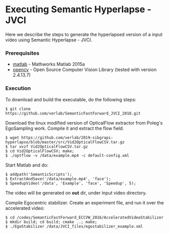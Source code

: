 # Executing Semantic Hyperlapse - JVCI

Here we describe the steps to generate the hyperlapsed version of a input video using Semantic Hyperlapse - JVCI.

### Prerequisites ###

* [matlab](https://www.mathworks.com/products/matlab.html) - Mathworks Matlab 2015a
* [opencv](https://github.com/opencv/opencv) - Open Source Computer Vision Library (tested with version 2.4.13.7)

### Execution ###

To download and build the executable, do the following steps:

```
$ git clone https://github.com/verlab/SemanticFastForward_JVCI_2018.git
```
Download the linux modified version of OpticalFlow extractor from Poleg's EgoSampling work. Compile it and extract the flow field.

```
$ wget https://github.com/verlab/2019-sibgrapi-hyperlapse/blob/master/src/Vid2OpticalFlowCSV.tar.gz
$ tar xvzf Vid2OpticalFlowCSV.tar.gz
$ cd Vid2OpticalFlowCSV; make;
$ ./optflow -v /data/example.mp4 -c default-config.xml
```

Start Matlab and do:

```
$ addpath('SemanticScripts');
$ ExtractAndSave('/data/example.mp4', 'face');
$ SpeedupVideo('/data', 'Example', 'face', 'Speedup', 5);
```

The video will be generated on **out** dir, under input video directory.

Compile Egocentric stabilizer. Create an experiment file, and run it over the accelerated video:

```
$ cd /codes/SemanticFastForward_ECCVW_2016/AcceleratedVideoStabilizer
$ mkdir build; cd build; cmake ..; make; 
$ ./EgoStabilizer /data/JVCI_files/egostabilizer_example.xml
```
